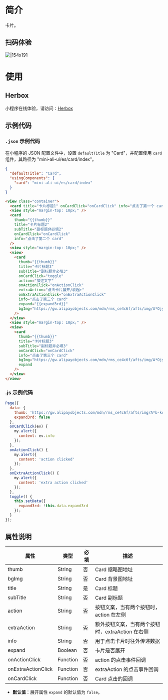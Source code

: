 # 简介

卡片。

## 扫码体验

![|154x191](https://mdn.alipayobjects.com/afts/img/A*tPTnSI54PusAAAAAAAAAAABkAa8wAA/original?bz=openpt_doc&t=ngISZ3PEd03jNify0dMxKwAAAABkMK8AAAAA#align=left&display=inline&height=191&margin=%5Bobject%20Object%5D&originHeight=191&originWidth=154&status=done&style=none&width=154)

# 使用

## Herbox

小程序在线体验，请访问：[Herbox](https://herbox-embed.alipay.com/s/doc-aliui-card?theme=light&previewZoom=75&chInfo=openhome-doc)

## 示例代码

### `.json` 示例代码

在小程序的 JSON 配置文件中，设置 `defaultTitle` 为 "Card"，并配置使用 `card` 组件，其路径为 "mini-ali-ui/es/card/index"。

```json
{
  "defaultTitle": "Card",
  "usingComponents": {
    "card": "mini-ali-ui/es/card/index"
  }
}
```
```html
<view class="container">
  <card title="卡片标题1" onCardClick="onCardClick" info="点击了第一个 card" />
  <view style="margin-top: 10px;" />
  <card 
    thumb="{{thumb}}" 
    title="卡片标题2" 
    subTitle="副标题非必填2" 
    onCardClick="onCardClick" 
    info="点击了第二个 card" 
  />
  <view style="margin-top: 10px;" />
  <view>
    <card 
      thumb="{{thumb}}" 
      title="卡片标题3" 
      subTitle="副标题非必填3" 
      onCardClick="toggle" 
      action="描述文字" 
      onActionClick="onActionClick" 
      extraAction="点击卡片展开/收起↑" 
      onExtraActionClick="onExtraActionClick" 
      info="点击了第三个 card" 
      expand="{{expand3rd}}" 
      bgImg="https://gw.alipayobjects.com/mdn/rms_ce4c6f/afts/img/A*OjyRRqjLM6MAAAAAAAAAAABkARQnAQ" 
    />
  </view>
  <view style="margin-top: 10px;" />
  <view>
    <card 
      thumb="{{thumb}}" 
      title="卡片标题3" 
      subTitle="副标题非必填3" 
      onCardClick="onCardClick" 
      info="点击了第三个 card" 
      bgImg="https://gw.alipayobjects.com/mdn/rms_ce4c6f/afts/img/A*OjyRRqjLM6MAAAAAAAAAAABkARQnAQ" 
      expand 
    /> 
  </view>
</view>
```
### .js 示例代码

```javascript
Page({
  data: {
    thumb: 'https://gw.alipayobjects.com/mdn/rms_ce4c6f/afts/img/A*b-kqQ4RZgsYAAAAAAAAAAABkARQnAQ',
    expand3rd: false
  },
  onCardClick(ev) {
    my.alert({
      content: ev.info
    });
  },
  onActionClick() {
    my.alert({
      content: 'action clicked'
    });
  },
  onExtraActionClick() {
    my.alert({
      content: 'extra action clicked'
    });
  },
  toggle() {
    this.setData({
      expand3rd: !this.data.expand3rd
    });
  }
});
```

## 属性说明

| 属性            | 类型     | 必填 | 描述                                                   |
| --------------- | -------- | ---- | ------------------------------------------------------ |
| thumb           | String   | 否   | Card 缩略图地址                                        |
| bgImg           | String   | 否   | Card 背景图地址                                        |
| title           | String   | 是   | Card 标题                                              |
| subTitle        | String   | 否   | Card 副标题                                            |
| action          | String   | 否   | 按钮文案，当有两个按钮时，action 在左侧                 |
| extraAction     | String   | 否   | 额外按钮文案，当有两个按钮时，extraAction 在右侧         |
| info            | String   | 否   | 用于点击卡片时往外传递数据                             |
| expand          | Boolean  | 否   | 卡片是否展开                                            |
| onActionClick   | Function | 否   | action 的点击事件回调                                  |
| onExtraActionClick | Function | 否   | extraAction 的点击事件回调                            |
| onCardClick     | Function | 否   | Card 点击的回调                                         |

- **默认值**：展开属性 `expand` 的默认值为 `false`。
